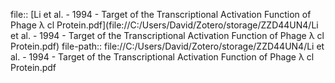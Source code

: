 file:: [Li et al. - 1994 - Target of the Transcriptional Activation Function of Phage λ cl Protein.pdf](file://C:/Users/David/Zotero/storage/ZZD44UN4/Li et al. - 1994 - Target of the Transcriptional Activation Function of Phage λ cl Protein.pdf)
file-path:: file://C:/Users/David/Zotero/storage/ZZD44UN4/Li et al. - 1994 - Target of the Transcriptional Activation Function of Phage λ cl Protein.pdf
